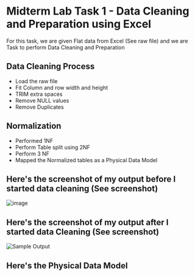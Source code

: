 
# Midterm Lab Task 1 - Data Cleaning and Preparation using Excel
For this task, we are given Flat data from Excel (See raw file) and we are Task to perform Data Cleaning and Preparation 
## Data Cleaning Process
- Load the raw file
- Fit Column and row width and height
- TRIM extra spaces
- Remove NULL values
- Remove Duplicates
## Normalization
- Performed 1NF
- Perform Table split using 2NF
- Perform 3 NF
- Mapped the Normalized tables as a Physical Data Model
## Here's the screenshot of my output before I started data cleaning (See screenshot)
![image](https://github.com/user-attachments/assets/b1c6abf2-162d-4c68-9602-68b045f75290)
## Here's the screenshot of my output after I started data Cleaning (See screenshot)
![Sample Output](images/one.JPG)
## Here's the Physical Data Model
